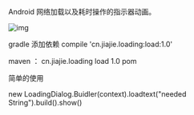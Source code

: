 Android 网络加载以及耗时操作的指示器动画。

![img](https://github.com/jiezongnewstar/AndroidLoadingView/tree/master/load/src/main/res/drawable/loading.gif)

gradle 添加依赖 compile 'cn.jiajie.loading:load:1.0'

maven ：
<dependency> 
    <groupId>cn.jiajie.loading</groupId> 
    <artifactId>load</artifactId> 
    <version>1.0</version> 
    <type>pom</type> 
</dependency>


简单的使用 

new LoadingDialog.Buidler(context).loadtext("needed String").build().show()

